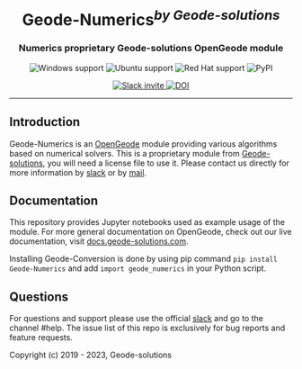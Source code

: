 <h1 align="center">Geode-Numerics<sup><i>by Geode-solutions</i></sup></h1>
<h3 align="center">Numerics proprietary Geode-solutions OpenGeode module</h3>

<p align="center">
  <img src="https://img.shields.io/static/v1?label=Windows&logo=windows&logoColor=white&message=support&color=success" alt="Windows support">
  <img src="https://img.shields.io/static/v1?label=Ubuntu&logo=Ubuntu&logoColor=white&message=support&color=success" alt="Ubuntu support">
  <img src="https://img.shields.io/static/v1?label=Red%20Hat&logo=Red-Hat&logoColor=white&message=support&color=success" alt="Red Hat support">
  <img src="https://img.shields.io/pypi/v/geode-numerics" alt="PyPI" >
</p>

<p align="center">
  <a href="https://opengeode-slack-invite.herokuapp.com">
    <img src="https://opengeode-slack-invite.herokuapp.com/badge.svg" alt="Slack invite">
  </a>
  <a href="https://doi.org/10.5281/zenodo.4427897">
    <img src="https://zenodo.org/badge/DOI/10.5281/zenodo.4427897.svg" alt="DOI">
  </a>
</p>

---

## Introduction

Geode-Numerics is an [OpenGeode](https://github.com/Geode-solutions/OpenGeode) module providing various algorithms based on numerical solvers.
This is a proprietary module from [Geode-solutions](https://geode-solutions.com), you will need a license file to use it. 
Please contact us directly for more information by [slack](https://slackin-opengeode.herokuapp.com) or by [mail](mailto:contact@geode-solutions.com).

## Documentation

This repository provides Jupyter notebooks used as example usage of the module.
For more general documentation on OpenGeode, check out our live documentation, visit [docs.geode-solutions.com](https://docs.geode-solutions.com).

Installing Geode-Conversion is done by using pip command ```pip install Geode-Numerics``` and add ```import geode_numerics``` in your Python script.

## Questions

For questions and support please use the official [slack](https://slackin-opengeode.herokuapp.com) and go to the channel #help. The issue list of this repo is exclusively for bug reports and feature requests. 

Copyright (c) 2019 - 2023, Geode-solutions
